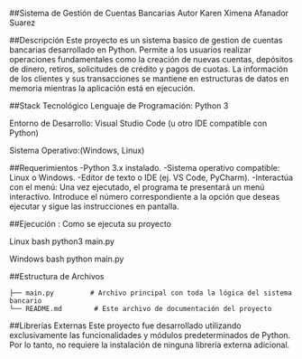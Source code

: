 ##Sistema de Gestión de Cuentas Bancarias
Autor
Karen Ximena Afanador Suarez

##Descripción
Este proyecto es un sistema basico de gestion de cuentas bancarias desarrollado en Python. Permite a los usuarios realizar operaciones fundamentales como la creación de nuevas cuentas, depósitos de dinero, retiros, solicitudes de crédito y pagos de cuotas. La información de los clientes y sus transacciones se mantiene en estructuras de datos en memoria mientras la aplicación está en ejecución.

##Stack Tecnológico
Lenguaje de Programación: Python 3 

Entorno de Desarrollo: Visual Studio Code (u otro IDE compatible con Python)

Sistema Operativo:(Windows, Linux)

##Requerimientos
-Python 3.x instalado.
-Sistema operativo compatible: Linux o Windows.
-Editor de texto o IDE (ej. VS Code, PyCharm).
-Interactúa con el menú: Una vez ejecutado, el programa te presentará un menú interactivo. Introduce el número correspondiente a la opción que deseas ejecutar y sigue las instrucciones en pantalla.

##Ejecución : Como se ejecuta su proyecto

Linux
bash
python3 main.py

Windows
bash
python main.py

##Estructura de Archivos
```
├── main.py         # Archivo principal con toda la lógica del sistema bancario
└── README.md        # Este archivo de documentación del proyecto
```

##Librerías Externas
Este proyecto fue desarrollado utilizando exclusivamente las funcionalidades y módulos predeterminados de Python. Por lo tanto, no requiere la instalación de ninguna librería externa adicional.